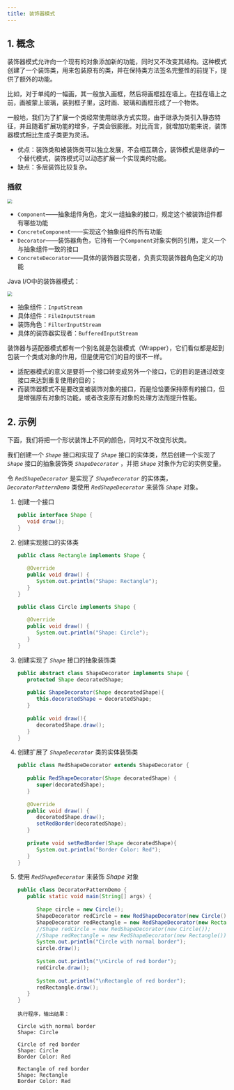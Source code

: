 ```yaml
---
title: 装饰器模式
---
```


## 1. 概念

装饰器模式允许向一个现有的对象添加新的功能，同时又不改变其结构。这种模式创建了一个装饰类，用来包装原有的类，并在保持类方法签名完整性的前提下，提供了额外的功能。

比如，对于单纯的一幅画，其一般放入画框，然后将画框挂在墙上。在挂在墙上之前，画被蒙上玻璃，装到框子里，这时画、玻璃和画框形成了一个物体。

一般地，我们为了扩展一个类经常使用继承方式实现，由于继承为类引入静态特征，并且随着扩展功能的增多，子类会很膨胀。对比而言，就增加功能来说，装饰器模式相比生成子类更为灵活。

- 优点：装饰类和被装饰类可以独立发展，不会相互耦合，装饰模式是继承的一个替代模式，装饰模式可以动态扩展一个实现类的功能。
- 缺点：多层装饰比较复杂。

### 插叙

<img src="https://figure-bed.chua-n.com/Java/62.png" style="zoom:67%;" />

- `Component`——抽象组件角色，定义一组抽象的接口，规定这个被装饰组件都有哪些功能
- `ConcreteComponent`——实现这个抽象组件的所有功能
- `Decorator`——装饰器角色，它持有一个`Component`对象实例的引用，定义一个与抽象组件一致的接口
- `ConcreteDecorator`——具体的装饰器实现者，负责实现装饰器角色定义的功能

Java I/O中的装饰器模式：

<img src="https://figure-bed.chua-n.com/Java/63.png" style="zoom:67%;" />

- 抽象组件：`InputStream`
- 具体组件：`FileInputStream`
- 装饰角色：`FilterInputStream`
- 具体的装饰器实现者：`BufferedInputStream`

装饰器与适配器模式都有一个别名就是包装模式（Wrapper），它们看似都是起到包装一个类或对象的作用，但是使用它们的目的很不一样。

- 适配器模式的意义是要将一个接口转变成另外一个接口，它的目的是通过改变接口来达到重复使用的目的；
- 而装饰器模式不是要改变被装饰对象的接口，而是恰恰要保持原有的接口，但是增强原有对象的功能，或者改变原有对象的处理方法而提升性能。

## 2. 示例

下面，我们将把一个形状装饰上不同的颜色，同时又不改变形状类。

我们创建一个 *`Shape`* 接口和实现了 *`Shape`* 接口的实体类，然后创建一个实现了 *`Shape`* 接口的抽象装饰类 *`ShapeDecorator`* ，并把 *`Shape`* 对象作为它的实例变量。

令 *`RedShapeDecorator`* 是实现了 *`ShapeDecorator`* 的实体类， *`DecoratorPatternDemo`* 类使用 *`RedShapeDecorator`* 来装饰 *`Shape`* 对象。

1. 创建一个接口

    ```java
    public interface Shape {
       void draw();
    }
    ```

2. 创建实现接口的实体类

    ```java
    public class Rectangle implements Shape {
     
       @Override
       public void draw() {
          System.out.println("Shape: Rectangle");
       }
    }
    ```

    ```java
    public class Circle implements Shape {
     
       @Override
       public void draw() {
          System.out.println("Shape: Circle");
       }
    }
    ```

3. 创建实现了 *`Shape`* 接口的抽象装饰类

    ```java
    public abstract class ShapeDecorator implements Shape {
       protected Shape decoratedShape;
     
       public ShapeDecorator(Shape decoratedShape){
          this.decoratedShape = decoratedShape;
       }
     
       public void draw(){
          decoratedShape.draw();
       }  
    }
    ```

4. 创建扩展了 *`ShapeDecorator`* 类的实体装饰类

    ```java
    public class RedShapeDecorator extends ShapeDecorator {
     
       public RedShapeDecorator(Shape decoratedShape) {
          super(decoratedShape);     
       }
     
       @Override
       public void draw() {
          decoratedShape.draw();         
          setRedBorder(decoratedShape);
       }
     
       private void setRedBorder(Shape decoratedShape){
          System.out.println("Border Color: Red");
       }
    }
    ```

5. 使用 *`RedShapeDecorator`* 来装饰 *Shape* 对象

    ```java
    public class DecoratorPatternDemo {
       public static void main(String[] args) {
     
          Shape circle = new Circle();
          ShapeDecorator redCircle = new RedShapeDecorator(new Circle());
          ShapeDecorator redRectangle = new RedShapeDecorator(new Rectangle());
          //Shape redCircle = new RedShapeDecorator(new Circle());
          //Shape redRectangle = new RedShapeDecorator(new Rectangle());
          System.out.println("Circle with normal border");
          circle.draw();
     
          System.out.println("\nCircle of red border");
          redCircle.draw();
     
          System.out.println("\nRectangle of red border");
          redRectangle.draw();
       }
    }
    ```

    ```text
    执行程序，输出结果：
    
    Circle with normal border
    Shape: Circle
    
    Circle of red border
    Shape: Circle
    Border Color: Red
    
    Rectangle of red border
    Shape: Rectangle
    Border Color: Red
    ```

